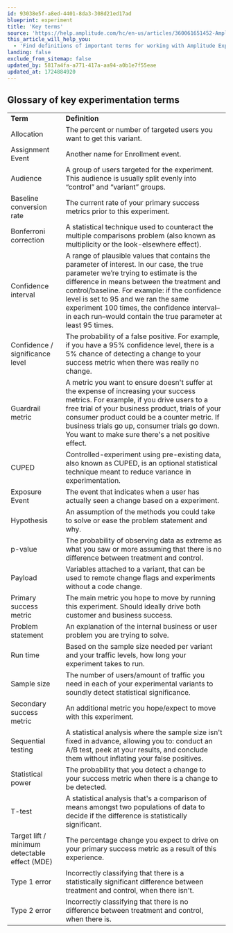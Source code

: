 ```yaml
---
id: 93038e5f-a8ed-4401-8da3-308d21ed17ad
blueprint: experiment
title: 'Key terms'
source: 'https://help.amplitude.com/hc/en-us/articles/360061651452-Amplitude-Experiment-key-terms'
this_article_will_help_you:
  - 'Find definitions of important terms for working with Amplitude Experiment'
landing: false
exclude_from_sitemap: false
updated_by: 5817a4fa-a771-417a-aa94-a0b1e7f55eae
updated_at: 1724884920
---
```

## Glossary of key experimentation terms

|                                               |                                                                                                                                                                                                                                                                                                                                                                                          |
| --------------------------------------------- | ---------------------------------------------------------------------------------------------------------------------------------------------------------------------------------------------------------------------------------------------------------------------------------------------------------------------------------------------------------------------------------------- |
| **Term**                                      | **Definition**                                                                                                                                                                                                                                                                                                                                                                           |
| Allocation                                    | The percent or number of targeted users you want to get this variant.                                                                                                                                                                                                                                                                                                                    |
| Assignment Event                              | Another name for Enrollment event.                                                                                                                                                                                                                                                                                                                                                       |
| Audience                                      | A group of users targeted for the experiment. This audience is usually split evenly into “control” and “variant” groups.                                                                                                                                                                                                                                             |
| Baseline conversion rate                      | The current rate of your primary success metrics prior to this experiment.                                                                                                                                                                                                                                                                                                               |
| Bonferroni correction                         | A statistical technique used to counteract the multiple comparisons problem (also known as multiplicity or the look-elsewhere effect).                                                                                                                                                                                                                                                   |
| Confidence interval                           | A range of plausible values that contains the parameter of interest. In our case, the true parameter we’re trying to estimate is the difference in means between the treatment and control/baseline. For example: if the confidence level is set to 95 and we ran the same experiment 100 times, the confidence interval–in each run–would contain the true parameter at least 95 times. |
| Confidence / significance level               | The probability of a false positive. For example, if you have a 95% confidence level, there is a 5% chance of detecting a change to your success metric when there was really no change.                                                                                                                                                                                       |
| Guardrail metric                                | A metric you want to ensure doesn't suffer at the expense of increasing your success metrics. For example, if you drive users to a free trial of your business product, trials of your consumer product could be a counter metric. If business trials go up, consumer trials go down. You want to make sure there's a net positive effect.                                  |
| CUPED                                         | Controlled-experiment using pre-existing data, also known as CUPED, is an optional statistical technique meant to reduce variance in experimentation.                                                                                                                                                                                                                                    |
| Exposure Event                                | The event that indicates when a user has actually seen a change based on a experiment.                                                                                                                                                                                                                                                                                                   |
| Hypothesis                                    | An assumption of the methods you could take to solve or ease the problem statement and why.                                                                                                                                                                                                                                                                                        |
| p-value                                       | The probability of observing data as extreme as what you saw or more assuming that there is no difference between treatment and control.                                                                                                                                                                                                                                                 |
| Payload                                       | Variables attached to a variant, that can be used to remote change flags and experiments without a code change.                                                                                                                                                                                                                                                                          |
| Primary success metric                        | The main metric you hope to move by running this experiment. Should ideally drive both customer and business success.                                                                                                                                                                                                                                                                    |
| Problem statement                             | An explanation of the internal business or user problem you are trying to solve.                                                                                                                                                                                                                                                                                                         |
| Run time                                      | Based on the sample size needed per variant and your traffic levels, how long your experiment takes to run.                                                                                                                                                                                                                                                                          |
| Sample size                                   | The number of users/amount of traffic you need in each of your experimental variants to soundly detect statistical significance.                                                                                                                                                                                                                                                |
| Secondary success metric                      | An additional metric you hope/expect to move with this experiment.                                                                                                                                                                                                                                                                                                                       |
| Sequential testing                            | A statistical analysis where the sample size isn't fixed in advance, allowing you to: conduct an A/B test, peek at your results, and conclude them without inflating your false positives.                                                                                                                                                                                              |
| Statistical power                             | The probability that you detect a change to your success metric when there is a change to be detected.                                                                                                                                                                                                                                                                              |
| T-test                                        | A statistical analysis that's a comparison of means amongst two populations of data to decide if the difference is statistically significant.                                                                                                                                                                                                                                        |
| Target lift / minimum detectable effect (MDE) | The percentage change you expect to drive on your primary success metric as a result of this experience.                                                                                                                                                                                                                                                                                 |
| Type 1 error                                  | Incorrectly classifying that there is a statistically significant difference between treatment and control, when there isn't.                                                                                                                                                                                                                                                           |
| Type 2 error                                  | Incorrectly classifying that there is no difference between treatment and control, when there is.                                                                                                                                                                                                                                                                                        |